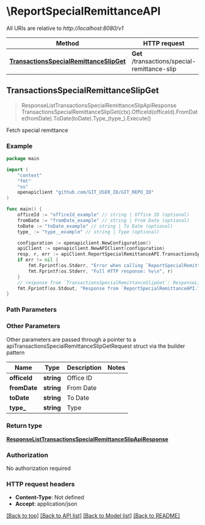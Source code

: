 # \ReportSpecialRemittanceAPI

All URIs are relative to *http://localhost:8080/v1*

Method | HTTP request | Description
------------- | ------------- | -------------
[**TransactionsSpecialRemittanceSlipGet**](ReportSpecialRemittanceAPI.md#TransactionsSpecialRemittanceSlipGet) | **Get** /transactions/special-remittance-slip | Fetch special remittance



## TransactionsSpecialRemittanceSlipGet

> ResponseListTransactionsSpecialRemittanceSlipApiResponse TransactionsSpecialRemittanceSlipGet(ctx).OfficeId(officeId).FromDate(fromDate).ToDate(toDate).Type_(type_).Execute()

Fetch special remittance



### Example

```go
package main

import (
	"context"
	"fmt"
	"os"
	openapiclient "github.com/GIT_USER_ID/GIT_REPO_ID"
)

func main() {
	officeId := "officeId_example" // string | Office ID (optional)
	fromDate := "fromDate_example" // string | From Date (optional)
	toDate := "toDate_example" // string | To Date (optional)
	type_ := "type__example" // string | Type (optional)

	configuration := openapiclient.NewConfiguration()
	apiClient := openapiclient.NewAPIClient(configuration)
	resp, r, err := apiClient.ReportSpecialRemittanceAPI.TransactionsSpecialRemittanceSlipGet(context.Background()).OfficeId(officeId).FromDate(fromDate).ToDate(toDate).Type_(type_).Execute()
	if err != nil {
		fmt.Fprintf(os.Stderr, "Error when calling `ReportSpecialRemittanceAPI.TransactionsSpecialRemittanceSlipGet``: %v\n", err)
		fmt.Fprintf(os.Stderr, "Full HTTP response: %v\n", r)
	}
	// response from `TransactionsSpecialRemittanceSlipGet`: ResponseListTransactionsSpecialRemittanceSlipApiResponse
	fmt.Fprintf(os.Stdout, "Response from `ReportSpecialRemittanceAPI.TransactionsSpecialRemittanceSlipGet`: %v\n", resp)
}
```

### Path Parameters



### Other Parameters

Other parameters are passed through a pointer to a apiTransactionsSpecialRemittanceSlipGetRequest struct via the builder pattern


Name | Type | Description  | Notes
------------- | ------------- | ------------- | -------------
 **officeId** | **string** | Office ID | 
 **fromDate** | **string** | From Date | 
 **toDate** | **string** | To Date | 
 **type_** | **string** | Type | 

### Return type

[**ResponseListTransactionsSpecialRemittanceSlipApiResponse**](ResponseListTransactionsSpecialRemittanceSlipApiResponse.md)

### Authorization

No authorization required

### HTTP request headers

- **Content-Type**: Not defined
- **Accept**: application/json

[[Back to top]](#) [[Back to API list]](../README.md#documentation-for-api-endpoints)
[[Back to Model list]](../README.md#documentation-for-models)
[[Back to README]](../README.md)

